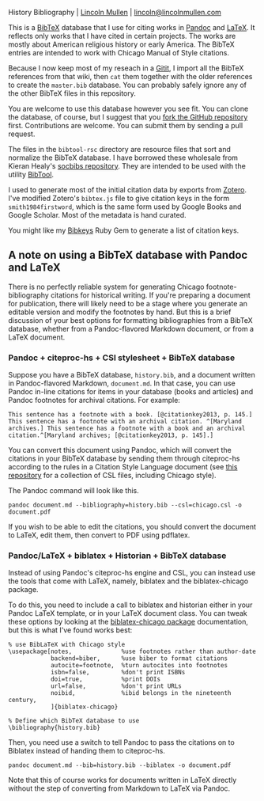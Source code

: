 History Bibliography | [Lincoln Mullen][] | <lincoln@lincolnmullen.com>

This is a [BibTeX][] database that I use for citing works in [Pandoc][]
and [LaTeX][]. It reflects only works that I have cited in certain
projects. The works are mostly about American religious history or early
America. The BibTeX entries are intended to work with Chicago Manual of
Style citations.

Because I now keep most of my reseach in a [Gitit][], I import all the
BibTeX references from that wiki, then `cat` them together with the
older references to create the `master.bib` database. You can probably
safely ignore any of the other BibTeX files in this repository.

You are welcome to use this database however you see fit. You can clone
the database, of course, but I suggest that you [fork the GitHub
repository][] first. Contributions are welcome. You can submit them by
sending a pull request.

The files in the `bibtool-rsc` directory are resource files that sort
and normalize the BibTeX database. I have borrowed these wholesale from
Kieran Healy's [socbibs repository][]. They are intended to be used with
the utility [BibTool][].

I used to generate most of the initial citation data by exports from
[Zotero][]. I've modified Zotero's `bibtex.js` file to give citation
keys in the form `smith1984firstword`, which is the same form used by
Google Books and Google Scholar. Most of the metadata is hand curated.

You might like my [Bibkeys][] Ruby Gem to generate a list of citation
keys.

## A note on using a BibTeX database with Pandoc and LaTeX

There is no perfectly reliable system for generating Chicago
footnote-bibliography citations for historical writing. If you're
preparing a document for publication, there will likely need to be a
stage where you generate an editable version and modify the footnotes by
hand. But this is a brief discussion of your best options for formatting
bibliographies from a BibTeX database, whether from a Pandoc-flavored
Markdown document, or from a LaTeX document.

### Pandoc + citeproc-hs + CSl stylesheet + BibTeX database

Suppose you have a BibTeX database, `history.bib`, and a document
written in Pandoc-flavored Markdown, `document.md`. In that case, you
can use Pandoc in-line citations for items in your database (books and
articles) and Pandoc footnotes for archival citations. For example:

    This sentence has a footnote with a book. [@citationkey2013, p. 145.] 
    This sentence has a footnote with an archival citation. ^[Maryland 
    archives.] This sentence has a footnote with a book and an archival 
    citation.^[Maryland archives; [@citationkey2013, p. 145].]

You can convert this document using Pandoc, which will convert the
citations in your BibTeX database by sending them through citeproc-hs
according to the rules in a Citation Style Language document (see [this
repository][] for a collection of CSL files, including Chicago style).

The Pandoc command will look like this.

    pandoc document.md --bibliography=history.bib --csl=chicago.csl -o 
    document.pdf

If you wish to be able to edit the citations, you should convert the
document to LaTeX, edit them, then convert to PDF using pdflatex.

### Pandoc/LaTeX + biblatex + Historian + BibTeX database

Instead of using Pandoc's citeproc-hs engine and CSL, you can instead
use the tools that come with LaTeX, namely, biblatex and the
biblatex-chicago package.

To do this, you need to include a call to biblatex and historian either
in your Pandoc LaTeX template, or in your LaTeX document class. You can
tweak these options by looking at the [biblatex-chicago package][]
documentation, but this is what I've found works best:

```
% use BibLaTeX with Chicago style
\usepackage[notes,              %use footnotes rather than author-date
            backend=biber,      %use biber to format citations
            autocite=footnote,  %turn autocites into footnotes
            isbn=false,         %don't print ISBNs
            doi=true,           %print DOIs
            url=false,          %don't print URLs
            noibid,             %ibid belongs in the nineteenth century,
            ]{biblatex-chicago}

% Define which BibTeX database to use
\bibliography{history.bib}
```

Then, you need use a switch to tell Pandoc to pass the citations on to
Biblatex instead of handing them to citeproc-hs.

    pandoc document.md --bib=history.bib --biblatex -o document.pdf

Note that this of course works for documents written in LaTeX directly
without the step of converting from Markdown to LaTeX via Pandoc.

  [Lincoln Mullen]: http://lincolnmullen.com
  [BibTeX]: http://www.bibtex.org/
  [Pandoc]: http://johnmacfarlane.net/pandoc/
  [LaTeX]: http://www.latex-project.org/
  [Gitit]: https://github.com/jgm/gitit
  [fork the GitHub repository]: http://help.github.com/fork-a-repo/
  [socbibs repository]: https://github.com/kjhealy/socbibs
  [BibTool]: http://www.gerd-neugebauer.de/software/TeX/BibTool/index.en.html
  [Zotero]: http://zotero.org
  [Bibkeys]: https://github.com/lmullen/bibkeys
  [this repository]: https://github.com/citation-style-language/styles
  [biblatex-chicago package]: http://www.ctan.org/pkg/biblatex-chicago
